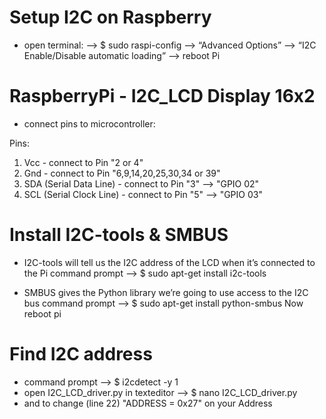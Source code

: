# Setup I2C on Raspberry

- open terminal:
  --> $ sudo raspi-config
  --> “Advanced Options”
  --> “I2C Enable/Disable automatic loading”
  --> reboot Pi
  
# RaspberryPi - I2C_LCD Display 16x2

- connect pins to microcontroller:

Pins:
1. Vcc - connect to Pin "2 or 4"
2. Gnd - connect to Pin "6,9,14,20,25,30,34 or 39"
3. SDA (Serial Data Line) - connect to Pin "3" --> "GPIO 02"
4. SCL (Serial Clock Line) - connect to Pin "5" --> "GPIO 03"
  

# Install I2C-tools & SMBUS

- I2C-tools will tell us the I2C address of the LCD when it’s connected to the Pi
    command prompt --> $ sudo apt-get install i2c-tools
    
- SMBUS gives the Python library we’re going to use access to the I2C bus
    command prompt --> $ sudo apt-get install python-smbus
    Now reboot pi

# Find I2C address
 
- command prompt --> $ i2cdetect -y 1
- open I2C_LCD_driver.py in texteditor --> $ nano I2C_LCD_driver.py
- and to change (line 22) "ADDRESS = 0x27" on your Address
